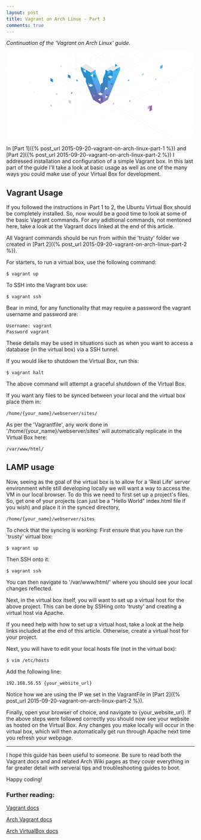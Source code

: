 ```yaml
---
layout: post
title: Vagrant on Arch Linux - Part 3
comments: true
---
```


*Continuation of the 'Vagrant on Arch Linux' guide.*

![Vagrant Banner](/public/images/posts/vagrant_banner.png)

In [Part 1]({% post_url 2015-09-20-vagrant-on-arch-linux-part-1 %}) and [Part 2]({% post_url 2015-09-20-vagrant-on-arch-linux-part-2 %}) I addressed installation and configuration of a simple Vagrant box. In this last part of the guide I'll take a look at basic usage as well as one of the many ways you could make use of your Virtual Box for development.

## Vagrant Usage

If you followed the instructions in Part 1 to 2, the Ubuntu Virtual Box should be completely installed. So, now would be a good time to look at some of the basic Vagrant commands. For any adidtional commands, not mentoned here, take a look at the Vagrant docs linked at the end of this article.

All Vagrant commands should be run from within the 'trusty' folder we created in [Part 2]({% post_url 2015-09-20-vagrant-on-arch-linux-part-2 %}).

For starters, to run a virtual box, use the following command:

    $ vagrant up

To SSH into the Vagrant box use: 

    $ vagrant ssh

Bear in mind, for any functionality that may require a password the vagrant username and password are:

    Username: vagrant
    Password vagrant

These details may be used in situations such as when you want to access a database (in the virtual box) via a SSH tunnel.

If you would like to shutdown the Virtual Box, run this:

    $ vagrant halt

The above command will attempt a graceful shutdown of the Virtual Box.

If you want any files to be synced between your local and the virtual box place them in:

    /home/{your_name}/webserver/sites/

As per the 'Vagrantfile', any work done in '/home/{your_name}/webserver/sites' will automatically replicate in the Virtual Box here:

    /var/www/html/

## LAMP usage

Now, seeing as the goal of the virtual box is to allow for a 'Real Life' server environment while still developing locally we will want a way to access the VM in our local browser. To do this we need to first set up a project's files. So, get one of your projects (can just be a "Hello World" index.html file if you wish) and place it in the synced directory,

    /home/{your_name}/webserver/sites

To check that the syncing is working: First ensure that you have run the 'trusty' virtual box:

    $ vagrant up 

Then SSH onto it:

    $ vagrant ssh 

You can then navigate to '/var/www/html/' where you should see your local changes reflected.

Next, in the virtual box itself, you will want to set up a virtual host for the above project. This can be done by SSHing onto 'trusty' and creating a virtual host via Apache.

If you need help with how to set up a virtual host, take a look at the help links included at the end of this article. Otherwise, create a virtual host for your project.

Next, you will have to edit your local hosts file (not in the virtual box):

    $ vim /etc/hosts

Add the following line:

    192.168.56.55 {your_website_url}

Notice how we are using the IP we set in the VagrantFile in [Part 2]({% post_url 2015-09-20-vagrant-on-arch-linux-part-2 %}).

Finally, open your browser of choice, and navigate to {your_website_url}. If the above steps were followed correctly you should now see your website as hosted on the Virtual Box. Any changes you make locally will occur in the virtual box, which will then automatically get run through Apache next time you refresh your webpage.

* * *

I hope this guide has been useful to someone. Be sure to read both the Vagrant docs and and related Arch Wiki pages as they cover everything in far greater detail with serveral tips and troubleshooting guides to boot.

Happy coding!

### Further reading:

[Vagrant docs](https://docs.vagrantup.com/v2/)

[Arch Vagrant docs](https://wiki.archlinux.org/index.php/Vagrant)

[Arch VirtualBox docs](https://wiki.archlinux.org/index.php/VirtualBox)

